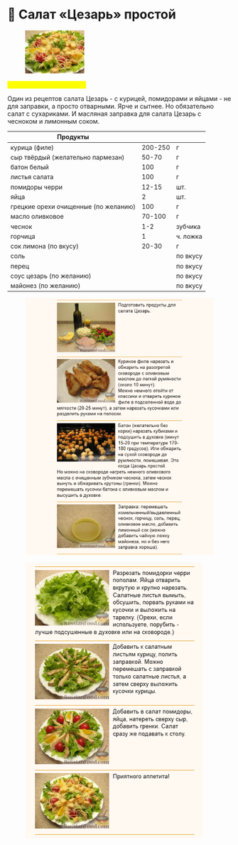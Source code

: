 # 🥗 Салат «Цезарь» простой

<figure><img src="../../../.gitbook/assets/image (3).png" alt=""><figcaption></figcaption></figure>

&#x20;<mark style="color:yellow;">**Салат «Цезарь» простой**</mark>

Один из рецептов салата Цезарь - с курицей, помидорами и яйцами - не для заправки, а просто отварными. Ярче и сытнее. Но обязательно салат с сухариками. И масляная заправка для салата Цезарь с чесноком и лимонным соком.

| Продукты                             |         |          |
| ------------------------------------ | ------- | -------- |
| курица (филе)                        | 200-250 | г        |
| сыр твёрдый (желательно пармезан)    | 50-70   | г        |
| батон белый                          | 100     | г        |
| листья салата                        | 100     | г        |
| помидоры черри                       | 12-15   | шт.      |
| яйца                                 | 2       | шт.      |
| грецкие орехи очищенные (по желанию) | 100     | г        |
| масло оливковое                      | 70-100  | г        |
| чеснок                               | 1-2     | зубчика  |
| горчица                              | 1       | ч. ложка |
| сок лимона (по вкусу)                | 20-30   | г        |
| соль                                 |         | по вкусу |
| перец                                |         | по вкусу |
| соус цезарь (по желанию)             |         | по вкусу |
| майонез (по желанию)                 |         | по вкусу |

<figure><img src="../../../.gitbook/assets/Снимок экрана 2024-05-16 175001 (1).png" alt=""><figcaption></figcaption></figure>

<figure><img src="../../../.gitbook/assets/Снимок экрана 2024-05-16 175238.png" alt=""><figcaption></figcaption></figure>
